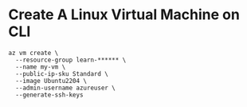 # Create A Linux Virtual Machine on CLI


```shell
az vm create \
  --resource-group learn-****** \
  --name my-vm \
  --public-ip-sku Standard \
  --image Ubuntu2204 \
  --admin-username azureuser \
  --generate-ssh-keys
```


